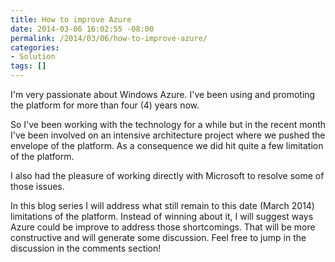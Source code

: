 ```yaml
---
title: How to improve Azure
date: 2014-03-06 16:02:55 -08:00
permalink: /2014/03/06/how-to-improve-azure/
categories:
- Solution
tags: []
---
```

<p>I'm very passionate about Windows Azure.  I've been using and promoting the platform for more than four (4) years now.
</p><p>So I've been working with the technology for a while but in the recent month I've been involved on an intensive architecture project where we pushed the envelope of the platform.  As a consequence we did hit quite a few limitation of the platform.
</p><p>I also had the pleasure of working directly with Microsoft to resolve some of those issues.
</p><p>In this blog series I will address what still remain to this date (March 2014) limitations of the platform.  Instead of winning about it, I will suggest ways Azure could be improve to address those shortcomings.  That will be more constructive and will generate some discussion.  Feel free to jump in the discussion in the comments section!
</p>